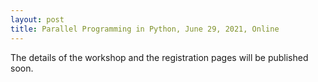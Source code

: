 ```yaml
---
layout: post
title: Parallel Programming in Python, June 29, 2021, Online
---
```

The details of the workshop and the registration pages will be published soon.
